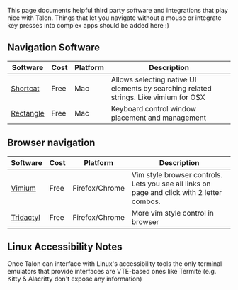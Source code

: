 This page documents helpful third party software and integrations that play nice with Talon. Things that let you navigate without a mouse or integrate key presses into complex apps should be added here :)

## Navigation Software

| Software | Cost | Platform | Description |
| --- | --- | --- | --- |
| [Shortcat](https://shortcatapp.com/) | Free | Mac | Allows selecting native UI elements by searching related strings. Like vimium for OSX |
| [Rectangle](https://github.com/rxhanson/Rectangle) | Free | Mac | Keyboard control window placement and management |

## Browser navigation

| Software | Cost | Platform | Description |
| --- | --- | --- | --- |
| [Vimium](https://addons.mozilla.org/en-US/firefox/addon/vimium-ff/) | Free | Firefox/Chrome | Vim style browser controls. Lets you see all links on page and click with 2 letter combos. |
| [Tridactyl](https://addons.mozilla.org/en-US/firefox/addon/tridactyl-vim/) | Free | Firefox/Chrome | More vim style control in browser |

## Linux Accessibility Notes
Once Talon can interface with Linux's accessibility tools the only terminal emulators that provide interfaces are VTE-based ones like Termite (e.g. Kitty & Alacritty don't expose any information)

